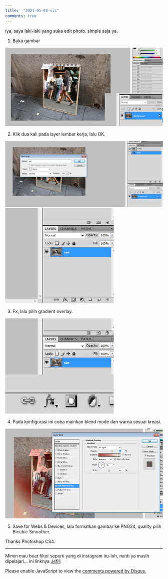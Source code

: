```yaml
---
title:  "2021-01-03-vis"
comments: true
---
```


iya, saya laki-laki yang suka edit photo. simple saja ya.

1. Buka gambar

![img](../_assets/img/vis/1.jpg)

2. Klik dua kali pada layer lembar kerja, lalu OK.

![img](../_assets/img/vis/2.1.jpg)
![img](../_assets/img/vis/2.2.jpg)

3. Fx, lalu pilih gradient overlay.

![img](../_assets/img/vis/3.jpg)

4. Pada konfigurasi ini coba mainkan blend mode dan warna sesuai kreasi.

![img](../_assets/img/vis/4.jpg)

5. Save for Webs & Devices, lalu formatkan gambar ke PNG24, quality pilih Bicubic Smoother.

Thanks Photoshop CS4.

---

Mimin mau buat filter seperti yang di instagram itu-loh, nanti ya masih dipelajari... ini linknya [Jefill](https://github.com/bahasalien/Jefill)

<div id="disqus_thread"></div>
<script>
    /**
    *  RECOMMENDED CONFIGURATION VARIABLES: EDIT AND UNCOMMENT THE SECTION BELOW TO INSERT DYNAMIC VALUES FROM YOUR PLATFORM OR CMS.
    *  LEARN WHY DEFINING THESE VARIABLES IS IMPORTANT: https://disqus.com/admin/universalcode/#configuration-variables    */
    /*
    var disqus_config = function () {
    this.page.url = PAGE_URL;  // Replace PAGE_URL with your page's canonical URL variable
    this.page.identifier = PAGE_IDENTIFIER; // Replace PAGE_IDENTIFIER with your page's unique identifier variable
    };
    */
    (function() { // DON'T EDIT BELOW THIS LINE
    var d = document, s = d.createElement('script');
    s.src = 'https://bahasalien.disqus.com/embed.js';
    s.setAttribute('data-timestamp', +new Date());
    (d.head || d.body).appendChild(s);
    })();
</script>
<noscript>Please enable JavaScript to view the <a href="https://disqus.com/?ref_noscript">comments powered by Disqus.</a></noscript>
